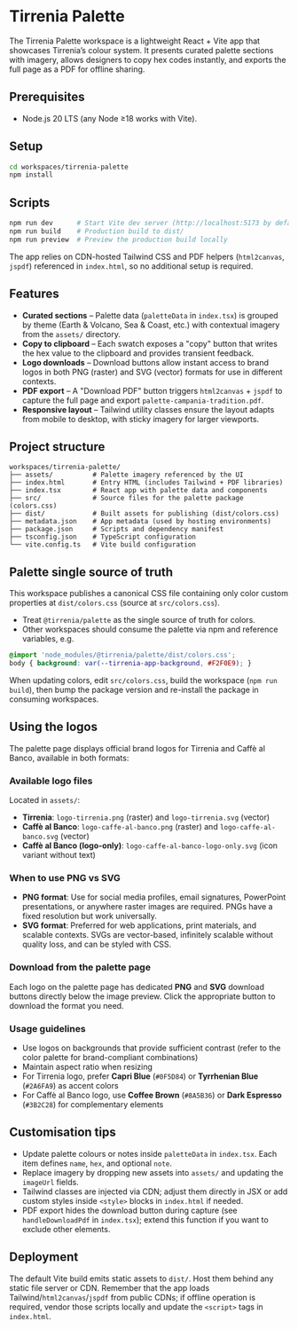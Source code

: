 # Tirrenia Palette

The Tirrenia Palette workspace is a lightweight React + Vite app that showcases Tirrenia’s colour system. It presents curated palette sections with imagery, allows designers to copy hex codes instantly, and exports the full page as a PDF for offline sharing.

## Prerequisites
- Node.js 20 LTS (any Node ≥18 works with Vite).

## Setup

```bash
cd workspaces/tirrenia-palette
npm install
```

## Scripts

```bash
npm run dev      # Start Vite dev server (http://localhost:5173 by default)
npm run build    # Production build to dist/
npm run preview  # Preview the production build locally
```

The app relies on CDN-hosted Tailwind CSS and PDF helpers (`html2canvas`, `jspdf`) referenced in `index.html`, so no additional setup is required.

## Features
- **Curated sections** – Palette data (`paletteData` in `index.tsx`) is grouped by theme (Earth & Volcano, Sea & Coast, etc.) with contextual imagery from the `assets/` directory.
- **Copy to clipboard** – Each swatch exposes a "copy" button that writes the hex value to the clipboard and provides transient feedback.
- **Logo downloads** – Download buttons allow instant access to brand logos in both PNG (raster) and SVG (vector) formats for use in different contexts.
- **PDF export** – A "Download PDF" button triggers `html2canvas` + `jspdf` to capture the full page and export `palette-campania-tradition.pdf`.
- **Responsive layout** – Tailwind utility classes ensure the layout adapts from mobile to desktop, with sticky imagery for larger viewports.

## Project structure

```
workspaces/tirrenia-palette/
├── assets/          # Palette imagery referenced by the UI
├── index.html       # Entry HTML (includes Tailwind + PDF libraries)
├── index.tsx        # React app with palette data and components
├── src/             # Source files for the palette package (colors.css)
├── dist/            # Built assets for publishing (dist/colors.css)
├── metadata.json    # App metadata (used by hosting environments)
├── package.json     # Scripts and dependency manifest
├── tsconfig.json    # TypeScript configuration
└── vite.config.ts   # Vite build configuration
```

## Palette single source of truth

This workspace publishes a canonical CSS file containing only color custom properties at `dist/colors.css` (source at `src/colors.css`).

- Treat `@tirrenia/palette` as the single source of truth for colors.
- Other workspaces should consume the palette via npm and reference variables, e.g.

```css
@import 'node_modules/@tirrenia/palette/dist/colors.css';
body { background: var(--tirrenia-app-background, #F2F0E9); }
```

When updating colors, edit `src/colors.css`, build the workspace (`npm run build`), then bump the package version and re-install the package in consuming workspaces.

## Using the logos

The palette page displays official brand logos for Tirrenia and Caffè al Banco, available in both formats:

### Available logo files
Located in `assets/`:
- **Tirrenia**: `logo-tirrenia.png` (raster) and `logo-tirrenia.svg` (vector)
- **Caffè al Banco**: `logo-caffe-al-banco.png` (raster) and `logo-caffe-al-banco.svg` (vector)
- **Caffè al Banco (logo-only)**: `logo-caffe-al-banco-logo-only.svg` (icon variant without text)

### When to use PNG vs SVG
- **PNG format**: Use for social media profiles, email signatures, PowerPoint presentations, or anywhere raster images are required. PNGs have a fixed resolution but work universally.
- **SVG format**: Preferred for web applications, print materials, and scalable contexts. SVGs are vector-based, infinitely scalable without quality loss, and can be styled with CSS.

### Download from the palette page
Each logo on the palette page has dedicated **PNG** and **SVG** download buttons directly below the image preview. Click the appropriate button to download the format you need.

### Usage guidelines
- Use logos on backgrounds that provide sufficient contrast (refer to the color palette for brand-compliant combinations)
- Maintain aspect ratio when resizing
- For Tirrenia logo, prefer **Capri Blue** (`#0F5D84`) or **Tyrrhenian Blue** (`#2A6FA9`) as accent colors
- For Caffè al Banco logo, use **Coffee Brown** (`#8A5B36`) or **Dark Espresso** (`#3B2C28`) for complementary elements

## Customisation tips
- Update palette colours or notes inside `paletteData` in `index.tsx`. Each item defines `name`, `hex`, and optional `note`.
- Replace imagery by dropping new assets into `assets/` and updating the `imageUrl` fields.
- Tailwind classes are injected via CDN; adjust them directly in JSX or add custom styles inside `<style>` blocks in `index.html` if needed.
- PDF export hides the download button during capture (see `handleDownloadPdf` in `index.tsx`); extend this function if you want to exclude other elements.

## Deployment
The default Vite build emits static assets to `dist/`. Host them behind any static file server or CDN. Remember that the app loads Tailwind/`html2canvas`/`jspdf` from public CDNs; if offline operation is required, vendor those scripts locally and update the `<script>` tags in `index.html`.
